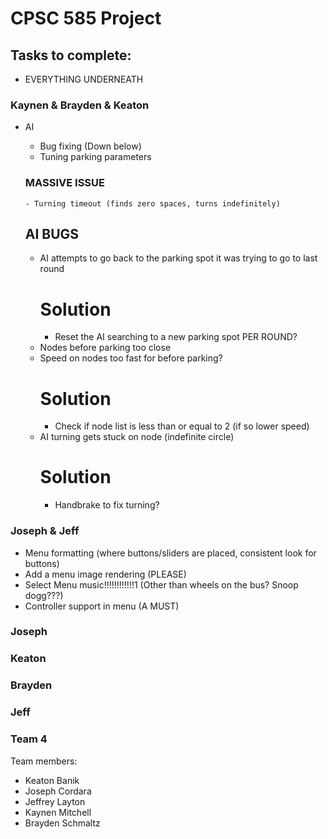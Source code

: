 # CPSC 585 Project
## Tasks to complete:
  - EVERYTHING UNDERNEATH

### Kaynen & Brayden & Keaton
- AI
  - Bug fixing (Down below)
  - Tuning parking parameters

  ### MASSIVE ISSUE
      - Turning timeout (finds zero spaces, turns indefinitely)

  ## AI BUGS 
  - AI attempts to go back to the parking spot it was trying to go to last round
    # Solution
      - Reset the AI searching to a new parking spot PER ROUND?
  - Nodes before parking too close
  - Speed on nodes too fast for before parking?
    # Solution
      - Check if node list is less than or equal to 2 (if so lower speed)
  - AI turning gets stuck on node (indefinite circle)
    # Solution
      - Handbrake to fix turning?

### Joseph & Jeff
- Menu formatting (where buttons/sliders are placed, consistent look for buttons)
- Add a menu image rendering (PLEASE)
- Select Menu music!!!!!!!!!!!!1 (Other than wheels on the bus? Snoop dogg???)
- Controller support in menu (A MUST)

### Joseph

### Keaton

### Brayden

### Jeff

### Team 4

Team members:
- Keaton Banik
- Joseph Cordara
- Jeffrey Layton
- Kaynen Mitchell
- Brayden Schmaltz
